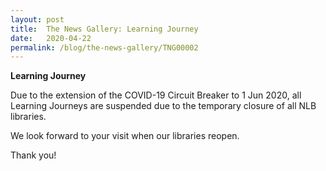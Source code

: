 ```yaml
---
layout: post
title:  The News Gallery: Learning Journey
date:   2020-04-22
permalink: /blog/the-news-gallery/TNG00002
---
```


**Learning Journey** 

Due to the extension of the COVID-19 Circuit Breaker to 1 Jun 2020, all Learning Journeys are suspended due to the temporary closure of all NLB libraries. 

We look forward to your visit when our libraries reopen. 

Thank you!